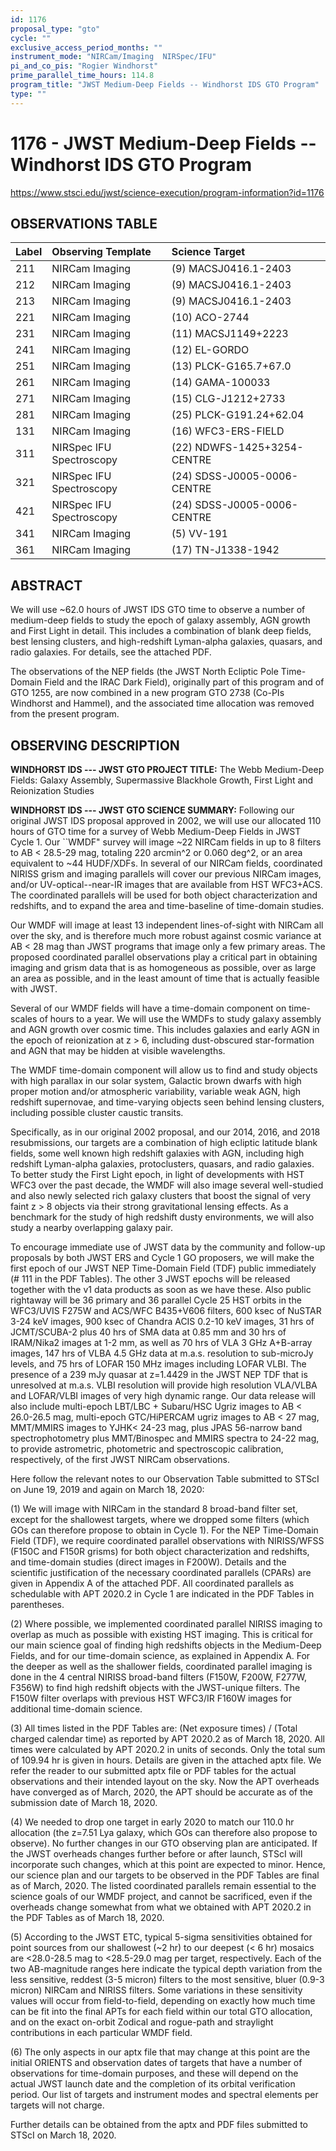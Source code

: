 ```yaml
---
id: 1176
proposal_type: "gto"
cycle: ""
exclusive_access_period_months: ""
instrument_mode: "NIRCam/Imaging  NIRSpec/IFU"
pi_and_co_pis: "Rogier Windhorst"
prime_parallel_time_hours: 114.8
program_title: "JWST Medium-Deep Fields -- Windhorst IDS GTO Program"
type: ""
---
```

# 1176 - JWST Medium-Deep Fields -- Windhorst IDS GTO Program
https://www.stsci.edu/jwst/science-execution/program-information?id=1176
## OBSERVATIONS TABLE
| Label | Observing Template | Science Target |
| :---- | :----------------- | :------------- |
| 211   | NIRCam Imaging     | (9) MACSJ0416.1-2403 |
| 212   | NIRCam Imaging     | (9) MACSJ0416.1-2403 |
| 213   | NIRCam Imaging     | (9) MACSJ0416.1-2403 |
| 221   | NIRCam Imaging     | (10) ACO-2744 |
| 231   | NIRCam Imaging     | (11) MACSJ1149+2223 |
| 241   | NIRCam Imaging     | (12) EL-GORDO |
| 251   | NIRCam Imaging     | (13) PLCK-G165.7+67.0 |
| 261   | NIRCam Imaging     | (14) GAMA-100033 |
| 271   | NIRCam Imaging     | (15) CLG-J1212+2733 |
| 281   | NIRCam Imaging     | (25) PLCK-G191.24+62.04 |
| 131   | NIRCam Imaging     | (16) WFC3-ERS-FIELD |
| 311   | NIRSpec IFU Spectroscopy | (22) NDWFS-1425+3254-CENTRE |
| 321   | NIRSpec IFU Spectroscopy | (24) SDSS-J0005-0006-CENTRE |
| 421   | NIRSpec IFU Spectroscopy | (24) SDSS-J0005-0006-CENTRE |
| 341   | NIRCam Imaging     | (5) VV-191 |
| 361   | NIRCam Imaging     | (17) TN-J1338-1942 |

## ABSTRACT

We will use ~62.0 hours of JWST IDS GTO time to observe a number of medium-deep fields to study the epoch of galaxy assembly, AGN growth and First Light in detail. This includes a combination of blank deep fields, best lensing clusters, and high-redshift Lyman-alpha galaxies, quasars, and radio galaxies. For details, see the attached PDF.

The observations of the NEP fields (the JWST North Ecliptic Pole Time-Domain Field and the IRAC Dark Field), originally part of this program and of GTO 1255, are now combined in a new program GTO 2738 (Co-PIs Windhorst and Hammel), and the associated time allocation was removed from the present program.

## OBSERVING DESCRIPTION

**WINDHORST IDS --- JWST GTO PROJECT TITLE:**
The Webb Medium-Deep Fields: Galaxy Assembly, Supermassive Blackhole Growth, First Light and Reionization Studies

**WINDHORST IDS --- JWST GTO SCIENCE SUMMARY:**
Following our original JWST IDS proposal approved in 2002, we will use our allocated 110 hours of GTO time for a survey of Webb Medium-Deep Fields in JWST Cycle 1. Our ``WMDF" survey will image ~22 NIRCam fields in up to 8 filters to AB < 28.5-29 mag, totaling 220 arcmin^2 or 0.060 deg^2, or an area equivalent to ~44 HUDF/XDFs. In several of our NIRCam fields, coordinated NIRISS grism and imaging parallels will cover our previous NIRCam images, and/or UV-optical--near-IR images that are available from HST WFC3+ACS. The coordinated parallels will be used for both object characterization and redshifts, and to expand the area and time-baseline of time-domain studies.

Our WMDF will image at least 13 independent lines-of-sight with NIRCam all over the sky, and is therefore much more robust against cosmic variance at AB < 28 mag than JWST programs that image only a few primary areas. The proposed coordinated parallel observations play a critical part in obtaining imaging and grism data that is as homogeneous as possible, over as large an area as possible, and in the least amount of time that is actually feasible with JWST.

Several of our WMDF fields will have a time-domain component on time-scales of hours to a year. We will use the WMDFs to study galaxy assembly and AGN growth over cosmic time. This includes galaxies and early AGN in the epoch of reionization at z > 6, including dust-obscured star-formation and AGN that may be hidden at visible wavelengths.

The WMDF time-domain component will allow us to find and study objects with high parallax in our solar system, Galactic brown dwarfs with high proper motion and/or atmospheric variability, variable weak AGN, high redshift supernovae, and time-varying objects seen behind lensing clusters, including possible cluster caustic transits.

Specifically, as in our original 2002 proposal, and our 2014, 2016, and 2018 resubmissions, our targets are a combination of high ecliptic latitude blank fields, some well known high redshift galaxies with AGN, including high redshift Lyman-alpha galaxies, protoclusters, quasars, and radio galaxies. To better study the First Light epoch, in light of developments with HST WFC3 over the past decade, the WMDF will also image several well-studied and also newly selected rich galaxy clusters that boost the signal of very faint z > 8 objects via their strong gravitational lensing effects. As a benchmark for the study of high redshift dusty environments, we will also study a nearby overlapping galaxy pair.

To encourage immediate use of JWST data by the community and follow-up proposals by both JWST ERS and Cycle 1 GO proposers, we will make the first epoch of our JWST NEP Time-Domain Field (TDF) public immediately (# 111 in the PDF Tables). The other 3 JWST epochs will be released together with the v1 data products as soon as we have these. Also public rightaway will be 36 primary and 36 parallel Cycle 25 HST orbits in the WFC3/UVIS F275W and ACS/WFC B435+V606 filters, 600 ksec of NuSTAR 3-24 keV images, 900 ksec of Chandra ACIS 0.2-10 keV images, 31 hrs of JCMT/SCUBA-2 plus 40 hrs of SMA data at 0.85 mm and 30 hrs of IRAM/Nika2 images at 1-2 mm, as well as 70 hrs of VLA 3 GHz A+B-array images, 147 hrs of VLBA 4.5 GHz data at m.a.s. resolution to sub-microJy levels, and 75 hrs of LOFAR 150 MHz images including LOFAR VLBI. The presence of a 239 mJy quasar at z=1.4429 in the JWST NEP TDF that is unresolved at m.a.s. VLBI resolution will provide high resolution VLA/VLBA and LOFAR/VLBI images of very high dynamic range. Our data release will also include multi-epoch LBT/LBC + Subaru/HSC Ugriz images to AB < 26.0-26.5 mag, multi-epoch GTC/HiPERCAM ugriz images to AB < 27 mag, MMT/MMIRS images to YJHK< 24-23 mag, plus JPAS 56-narrow band spectrophotometry plus MMT/Binospec and MMIRS spectra to 24-22 mag, to provide astrometric, photometric and spectroscopic calibration, respectively, of the first JWST NIRCam observations.

Here follow the relevant notes to our Observation Table submitted to STScI on June 19, 2019 and again on March 18, 2020:

(1) We will image with NIRCam in the standard 8 broad-band filter set, except for the shallowest targets, where we dropped some filters (which GOs can therefore propose to obtain in Cycle 1). For the NEP Time-Domain Field (TDF), we require coordinated parallel observations with NIRISS/WFSS (F150C and F150R grisms) for both object characterization and redshifts, and time-domain studies (direct images in F200W). Details and the scientific justification of the necessary coordinated parallels (CPARs) are given in Appendix A of the attached PDF. All coordinated parallels as schedulable with APT 2020.2 in Cycle 1 are indicated in the PDF Tables in parentheses.

(2) Where possible, we implemented coordinated parallel NIRISS imaging to overlap as much as possible with existing HST imaging. This is critical for our main science goal of finding high redshifts objects in the Medium-Deep Fields, and for our time-domain science, as explained in Appendix A. For the deeper as well as the shallower fields, coordinated parallel imaging is done in the 4 central NIRISS broad-band filters (F150W, F200W, F277W, F356W) to find high redshift objects with the JWST-unique filters. The F150W filter overlaps with previous HST WFC3/IR F160W images for additional time-domain science.

(3) All times listed in the PDF Tables are: (Net exposure times) / (Total charged calendar time) as reported by APT 2020.2 as of March 18, 2020. All times were calculated by APT 2020.2 in units of seconds. Only the total sum of 109.94 hr is given in hours. Details are given in the attached aptx file. We refer the reader to our submitted aptx file or PDF tables for the actual observations and their intended layout on the sky. Now the APT overheads have converged as of March, 2020, the APT should be accurate as of the submission date of March 18, 2020.

(4) We needed to drop one target in early 2020 to match our 110.0 hr allocation (the z=7.51 Lya galaxy, which GOs can therefore also propose to observe). No further changes in our GTO observing plan are anticipated. If the JWST overheads changes further before or after launch, STScI will incorporate such changes, which at this point are expected to minor. Hence, our science plan and our targets to be observed in the PDF Tables are final as of March, 2020. The listed coordinated parallels remain essential to the science goals of our WMDF project, and cannot be sacrificed, even if the overheads change somewhat from what we obtained with APT 2020.2 in the PDF Tables as of March 18, 2020.

(5) According to the JWST ETC, typical 5-sigma sensitivities obtained for point sources from our shallowest (~2 hr) to our deepest (< 6 hr) mosaics are <28.0-28.5 mag to <28.5-29.0 mag per target, respectively. Each of the two AB-magnitude ranges here indicate the typical depth variation from the less sensitive, reddest (3-5 micron) filters to the most sensitive, bluer (0.9-3 micron) NIRCam and NIRISS filters. Some variations in these sensitivity values will occur from field-to-field, depending on exactly how much time can be fit into the final APTs for each field within our total GTO allocation, and on the exact on-orbit Zodical and rogue-path and straylight contributions in each particular WMDF field.

(6) The only aspects in our aptx file that may change at this point are the initial ORIENTS and observation dates of targets that have a number of observations for time-domain purposes, and these will depend on the actual JWST launch date and the completion of its orbital verification period. Our list of targets and instrument modes and spectral elements per targets will not charge.

Further details can be obtained from the aptx and PDF files submitted to STScI on March 18, 2020.